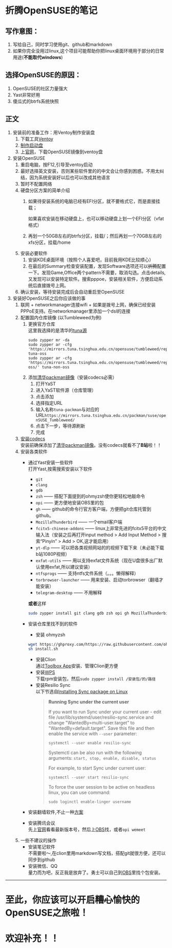 # 折腾OpenSUSE的笔记
## 写作意图：
1. 写给自己，同时学习使用git、github和markdown
2. 如果你完全没用过linux,这个项目可能帮助你把linux桌面环境用于部分的日常用途(**不能取代windows**)
## 选择OpenSUSE的原因：
1. OpenSUSE的社区力量强大
2. Yast非常好用
3. 傻瓜式的btrfs系统快照
## 正文

1. 安装前的准备工作：用Ventoy制作安装盘
   1. 下载工具[Ventoy](https://www.ventoy.net/cn/download.html "下载ventoy工具")
   2. [制作启动盘](https://www.ventoy.net/cn/doc_start.html)
   3. 上[官网](https://www.opensuse.org/)，下载OpenSUSE镜像到ventoy盘
2. 安装OpenSUSE
    1. 重启电脑，按F12,引导至ventoy启动
    2. 最好选择英文安装，否则某些软件里的的中文会让你感到困惑。不用太纠结，因为系统安装好以后也可以改成其他语言
    3. 暂时不配置网络
    4. 硬盘分区方案的简单介绍
        1. 如果待安装系统的电脑已经有EFI分区，就不要格式它，而是直接挂载；

           如果喜欢安装在移动硬盘上，也可以移动硬盘上划一个EFI分区（vfat格式）
        2. 再划一个50GB左右的btrfs分区，挂载/；然后再划一个70GB左右的xfs分区，挂载/home
    5. 安装必要软件
        1. 安装KDE桌面环境（按照个人喜爱吧，目前我用KDE比较顺心）
        2. 在最后的Summary检查安装配置，发现Software选项还可以~~折腾~~配置一下。发现Game,Office两个pattern不需要，取消勾选。点击details,又发现可以安装特定软件。搜索pppoe，安装相关软件，方便启动系统后直接拨号上网。
    6. 确认安装，等待安装完成后会自动重启至OpenSUSE
3. 安装好OpenSUSE之后你应该做的事
    1. 联网
             + networkmanager连接wifi
             + 如果是拨号上网，确保已经安装PPPoE支持。在networkmanager里添加一个dsl的连接
    2. 配置国内仓库镜像 (以Tumbleweed为例)
       1. 更换官方仓库  
       这里我选择的是清华的[tuna源](https://mirrors.tuna.tsinghua.edu.cn/help/opensuse/)
          ```
          sudo zypper mr -da
          sudo zypper ar -cfg 'https://mirrors.tuna.tsinghua.edu.cn/opensuse/tumbleweed/repo/oss/' tuna-oss
          sudo zypper ar -cfg 'https://mirrors.tuna.tsinghua.edu.cn/opensuse/tumbleweed/repo/non-oss/' tuna-non-oss
          ```
       2. 添加[清华packman镜像](https://mirrors.tuna.tsinghua.edu.cn/help/opensuse/)（安装codecs必需）
           1. 打开YaST
           2. 进入YaST软件源（仓库管理）
           3. 点击添加
           4. 选择指定URL
           5. 输入名称`tuna-packman`与对应的URL`https://mirrors.tuna.tsinghua.edu.cn/packman/suse/openSUSE_Tumbleweed/`
           6. 点击下一步，等待源刷新
           7. 完成
    3. [安装codecs](https://en.opensuse.org/SDB:Installing_codecs_from_Packman_repositories#Option_3:_YaST)  
       安装前确保添加了[清华packman镜像](https://mirrors.tuna.tsinghua.edu.cn/help/opensuse/)。没有codecs就看不了**B站**啦！！
    4. 安装各类软件
       - 通过Yast安装一些软件  
         打开Yast,按需搜索安装以下软件
           + `git`
           + `clang`
           + `gdb`
           + `zsh` —— 搭配下面提到的ohmyzsh使你更轻松地敲命令
           + `opi` —— 更方便地安装OBS里的包
           + `gh` —— github的命令行官方客户端，方便把git仓库托管到github。
           + `MozillaThunderbird` —— 一个email客户端
           + `fcitx5-chinese-addons` —— linux上非常先进的fcitx5平台的中文输入法（安装之后再打开input method > Add Input Method > 搜索“Pinyin” > Add > OK,这才能启用）
           + `yt-dlp` —— 可以把各类视频网站的的视频下载下来（未必能下载b站1080P视频）
           + `exfat-utils` —— 用以支持exfat文件系统（现在U盘很多出厂默认使用exfat,所以建议安装）
           + `ntfsprogs` —— 支持ntfs文件系统（。。。懒得解释）
           + `torbrowser-launcher` —— 用来安装、启动torbrowser（翻墙才能安装）
           + `telegram-desktop` —— 不用解释  
         
         **或者**这样
         ```bash
         sudo zypper install git clang gdb zsh opi gh MozillaThunderbird fcitx5-chinese-addons yt-dlp exfat-utils ntfsprogs torbrowser-launcher telegram-desktop
         ```
       - 安装仓库里找不到的软件
           + 安装 ohmyzsh
         ```bash
         wget https://ghproxy.com/https://raw.githubusercontent.com/ohmyzsh/ohmyzsh/master/tools/install.sh
         sh install.sh
         ```
           + 安装Clion  
             通过[Toolbox App](https://www.jetbrains.com/toolbox-app/)安装、管理Clion更方便
           + 安装[WPS](https://www.wps.cn/product/wpslinux#)  
             下载rpm安装包，然后`sudo zypper install /安装包/的/路径`
           + 安装Resilio Sync   
             以下节选自[Installing Sync package on Linux](https://help.resilio.com/hc/en-us/articles/206178924)
             >    **Running Sync under the current user**
             >
             >    If you want to run Sync under your current user - edit file /usr/lib/systemd/user/resilio-sync.service and change "WantedBy=multi-user.target" to "WantedBy=default.target". Save this file and then enable the service with `--user` parameter:
             >
             >    `systemctl --user enable resilio-sync`
             >
             >    Systemctl can be also run with the following arguments: `start, stop, enable, disable, status`
             >
             >    For example, to start Sync under current user:
             >
             >    `systemctl --user start resilio-sync`
             >
             >    To force the user session to be active on headless linux, you can use command:
             >
             >    `sudo loginctl enable-linger username`
       - 安装翻墙软件,不止一种[方案](https://github.com/mtul0729/config-opensuse/blob/main/fanqian.md)
       - 安装腾讯会议  
         先上[官网](https://source.meeting.qq.com/download-center.html)看看最新版本号，然后上[OBS](https://build.opensuse.org/)找，或者`opi wemeet`
    5. 一些不建议的操作
       - 安装笔记软件  
         不需要啦～,在clion里用markdown写文档，搭配git就很方便，还可以同步到github
       - 安装微信、QQ  
         量力而为吧，反正我是放弃了。勇士可以自己到[OBS](https://build.opensuse.org/)里找个包安装。
***
# 至此，你应该可以开启~~糟心~~愉快的OpenSUSE之旅啦！
# 欢迎补充！！